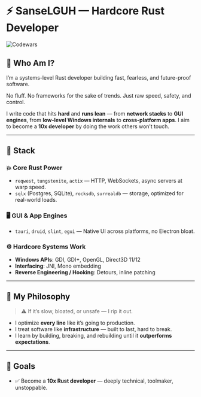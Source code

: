 # ⚡ SanseLGUH — Hardcore Rust Developer

![Codewars](https://github.r2v.ch/codewars?user=SanseLGUH)

## 🧠 Who Am I?

I’m a systems-level Rust developer building fast, fearless, and future-proof software.

No fluff. No frameworks for the sake of trends. Just raw speed, safety, and control.

I write code that hits **hard** and **runs lean** — from **network stacks** to **GUI engines**, from **low-level Windows internals** to **cross-platform apps**. I aim to become a **10x developer** by doing the work others won’t touch.

---

## 🔧 Stack

### 💥 Core Rust Power
- `reqwest`, `tungstenite`, `actix` — HTTP, WebSockets, async servers at warp speed.
- `sqlx` (Postgres, SQLite), `rocksdb`, `surrealdb` — storage, optimized for real-world loads.

### 🖥 GUI & App Engines
- `tauri`, `druid`, `slint`, `egui` — Native UI across platforms, no Electron bloat.
  
### ⚙️ Hardcore Systems Work
- **Windows APIs**: GDI, GDI+, OpenGL, Direct3D 11/12
- **Interfacing**: JNI, Mono embedding
- **Reverse Engineering / Hooking**: Detours, inline patching

---

## 🧨 My Philosophy

> ⚠️ If it’s slow, bloated, or unsafe — I rip it out.

- I optimize **every line** like it’s going to production.
- I treat software like **infrastructure** — built to last, hard to break.
- I learn by building, breaking, and rebuilding until it **outperforms expectations**.

---

## 🧬 Goals
- ✅ Become a **10x Rust developer** — deeply technical, toolmaker, unstoppable.
